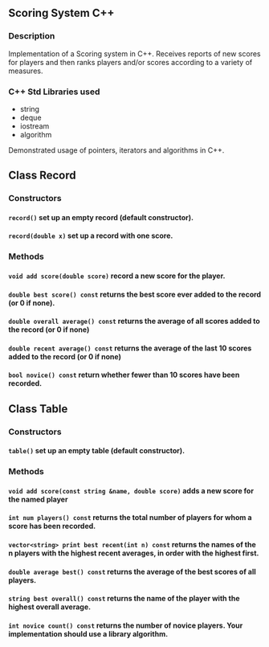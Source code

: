 ## Scoring System C++

### Description
Implementation of a Scoring system in C++. Receives reports of new scores for players and then ranks players and/or scores according to a variety of measures.

### C++ Std Libraries used
- string
- deque
- iostream
- algorithm

Demonstrated usage of pointers, iterators and algorithms in C++.

## Class Record
### Constructors
#### `record()` set up an empty record (default constructor).
#### `record(double x)` set up a record with one score.
### Methods
#### `void add score(double score)` record a new score for the player.
#### `double best score() const` returns the best score ever added to the record (or 0 if none).
#### `double overall average() const` returns the average of all scores added to the record (or 0 if none)
#### `double recent average() const` returns the average of the last 10 scores added to the record (or 0 if none)
#### `bool novice() const` return whether fewer than 10 scores have been recorded.

## Class Table
### Constructors
#### `table()` set up an empty table (default constructor).
### Methods
#### `void add score(const string &name, double score)` adds a new score for the named player
#### `int num players() const` returns the total number of players for whom a score has been recorded.
#### `vector<string> print best recent(int n) const` returns the names of the n players with the highest recent averages, in order with the highest first.
#### `double average best() const` returns the average of the best scores of all players.
#### `string best overall() const` returns the name of the player with the highest overall average.
#### `int novice count() const` returns the number of novice players. Your implementation should use a library algorithm.
